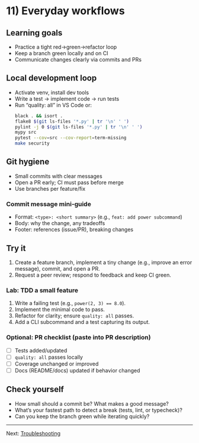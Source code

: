 # 11) Everyday workflows

## Learning goals
- Practice a tight red→green→refactor loop
- Keep a branch green locally and on CI
- Communicate changes clearly via commits and PRs

## Local development loop
- Activate venv, install dev tools
- Write a test → implement code → run tests
- Run “quality: all” in VS Code or:
  ```zsh
  black . && isort .
  flake8 $(git ls-files '*.py' | tr '\n' ' ')
  pylint -j 0 $(git ls-files '*.py' | tr '\n' ' ')
  mypy src
  pytest --cov=src --cov-report=term-missing
  make security
  ```

## Git hygiene
- Small commits with clear messages
- Open a PR early; CI must pass before merge
- Use branches per feature/fix

### Commit message mini‑guide
- Format: `<type>: <short summary>` (e.g., `feat: add power subcommand`)
- Body: why the change, any tradeoffs
- Footer: references (issue/PR), breaking changes

## Try it

1. Create a feature branch, implement a tiny change (e.g., improve an error message), commit, and open a PR.
2. Request a peer review; respond to feedback and keep CI green.

### Lab: TDD a small feature
1. Write a failing test (e.g., `power(2, 3) == 8.0`).
2. Implement the minimal code to pass.
3. Refactor for clarity; ensure `quality: all` passes.
4. Add a CLI subcommand and a test capturing its output.

### Optional: PR checklist (paste into PR description)
- [ ] Tests added/updated
- [ ] `quality: all` passes locally
- [ ] Coverage unchanged or improved
- [ ] Docs (README/docs) updated if behavior changed

## Check yourself

- How small should a commit be? What makes a good message?
- What’s your fastest path to detect a break (tests, lint, or typecheck)?
- Can you keep the branch green while iterating quickly?

---

Next: [Troubleshooting](./12-troubleshooting.md)
